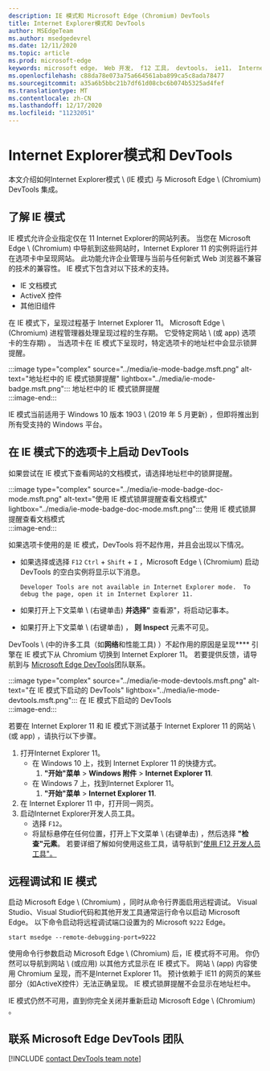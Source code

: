 ```yaml
---
description: IE 模式和 Microsoft Edge (Chromium) DevTools
title: Internet Explorer模式和 DevTools
author: MSEdgeTeam
ms.author: msedgedevrel
ms.date: 12/11/2020
ms.topic: article
ms.prod: microsoft-edge
keywords: microsoft edge， Web 开发， f12 工具， devtools， ie11， Internet explorer 11， ie 模式
ms.openlocfilehash: c88da78e073a75a664561aba899ca5c8ada78477
ms.sourcegitcommit: a35a6b5bbc21b7df61d08cbc6b074b5325ad4fef
ms.translationtype: MT
ms.contentlocale: zh-CN
ms.lasthandoff: 12/17/2020
ms.locfileid: "11232051"
---
```

# Internet Explorer模式和 DevTools  

本文介绍如何Internet Explorer模式 \ (IE 模式\) 与 Microsoft Edge \ (Chromium\) DevTools 集成。  

## 了解 IE 模式  

IE 模式允许企业指定仅在 11 Internet Explorer的网站列表。  当您在 Microsoft Edge \ (Chromium\) 中导航到这些网站时，Internet Explorer 11 的实例将运行并在选项卡中呈现网站。 此功能允许企业管理与当前与任何新式 Web 浏览器不兼容的技术的兼容性。  IE 模式下包含对以下技术的支持。  

*   IE 文档模式  
*   ActiveX 控件  
*   其他旧组件  

在 IE 模式下，呈现过程基于 Internet Explorer 11。  Microsoft Edge \ (Chromium\) 进程管理器处理呈现过程的生存期。  它受特定网站 \ (或 app\) 选项卡的生存期) 。  当选项卡在 IE 模式下呈现时，特定选项卡的地址栏中会显示锁屏提醒。  

:::image type="complex" source="../media/ie-mode-badge.msft.png" alt-text="地址栏中的 IE 模式锁屏提醒" lightbox="../media/ie-mode-badge.msft.png":::
   地址栏中的 IE 模式锁屏提醒  
:::image-end:::  

IE 模式当前适用于 Windows 10 版本 1903 \ (2019 年 5 月更新\) ，但即将推出到所有受支持的 Windows 平台。  

## 在 IE 模式下的选项卡上启动 DevTools  

如果尝试在 IE 模式下查看网站的文档模式，请选择地址栏中的锁屏提醒。  

:::image type="complex" source="../media/ie-mode-badge-doc-mode.msft.png" alt-text="使用 IE 模式锁屏提醒查看文档模式" lightbox="../media/ie-mode-badge-doc-mode.msft.png":::
   使用 IE 模式锁屏提醒查看文档模式  
:::image-end:::  

如果选项卡使用的是 IE 模式，DevTools 将不起作用，并且会出现以下情况。

*   如果选择或选择 `F12` `Ctrl` + `Shift` + `I` ，Microsoft Edge \ (Chromium\) 启动 DevTools 的空白实例将显示以下消息。  
    
    ```text
    Developer Tools are not available in Internet Explorer mode.  To debug the page, open it in Internet Explorer 11.
    ```  
    
*   如果打开上下文菜单 \ (右键单击\) **并选择"** 查看源"，将启动记事本。  
*   如果打开上下文菜单 \ (右键单击\) ， **则 Inspect** 元素不可见。  

DevTools \ (中的许多工具（如**网络**和性能工具\) ）不起作用的原因是呈现**** 引擎在 IE 模式下从 Chromium 切换到 Internet Explorer 11。  若要提供反馈，请导航到与 [Microsoft Edge DevTools](#getting-in-touch-with-the-microsoft-edge-devtools-team)团队联系。  

:::image type="complex" source="../media/ie-mode-devtools.msft.png" alt-text="在 IE 模式下启动的 DevTools" lightbox="../media/ie-mode-devtools.msft.png":::
   在 IE 模式下启动的 DevTools  
:::image-end:::  

若要在 Internet Explorer 11 和 IE 模式下测试基于 Internet Explorer 11 的网站 \ (或 app\) ，请执行以下步骤。  

1.  打开Internet Explorer 11。  
    *   在 Windows 10 上，找到 Internet Explorer 11 的快捷方式。
        1.  **"开始"菜单**  > **Windows 附件**  > **Internet Explorer 11**.  
    *   在 Windows 7 上，找到Internet Explorer 11。
        1.  **"开始"菜单**  > **Internet Explorer 11**.  
1.  在 Internet Explorer 11 中，打开同一网页。  
1.  启动Internet Explorer开发人员工具。  
    *   选择 `F12`。  
    *   将鼠标悬停在任何位置，打开上下文菜单 \ (右键单击\) ，然后选择 **"检查"元素**。  若要详细了解如何使用这些工具，请导航到"[使用 F12 开发人员工具"。][PreviousVersionsWindowsInternetExplorerDeveloperSamplesbg182326]  

## 远程调试和 IE 模式  

启动 Microsoft Edge \ (Chromium\) ，同时从命令行界面启用远程调试。  Visual Studio、Visual Studio代码和其他开发工具通常运行命令以启动 Microsoft Edge。  以下命令启动将远程调试端口设置为的 Microsoft `9222` Edge。  

```shell
start msedge --remote-debugging-port=9222
```  

使用命令行参数启动 Microsoft Edge \ (Chromium\) 后，IE 模式将不可用。  你仍然可以导航到网站 \ (或应用\) 以其他方式显示在 IE 模式下。  网站 \ (app\) 内容使用 Chromium 呈现，而不是Internet Explorer 11。  预计依赖于 IE11 的网页的某些部分（如ActiveX控件）无法正确呈现。  IE 模式锁屏提醒不会显示在地址栏中。  

IE 模式仍然不可用，直到你完全关闭并重新启动 Microsoft Edge \ (Chromium\) 。  

## 联系 Microsoft Edge DevTools 团队  

[!INCLUDE [contact DevTools team note](../includes/contact-devtools-team-note.md)]  

<!-- links -->  

[PreviousVersionsWindowsInternetExplorerDeveloperSamplesbg182326]: /previous-versions/windows/internet-explorer/ie-developer/samples/bg182326(v%3dvs.85) "使用 F12 开发人员工具 |Microsoft Docs"  
